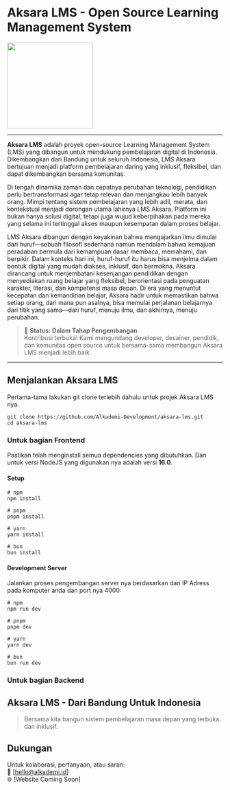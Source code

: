 # Aksara LMS - Open Source Learning Management System


<img src="https://drive.alkademi.id/v1/upload/themes/static/assets/img/logos/alkademi-dark.png" width="200">

----

**Aksara LMS** adalah proyek open-source Learning Management System (LMS) yang dibangun untuk mendukung pembelajaran digital di Indonesia. Dikembangkan dari Bandung untuk seluruh Indonesia, LMS Aksara bertujuan menjadi platform pembelajaran daring yang inklusif, fleksibel, dan dapat dikembangkan bersama komunitas.

Di tengah dinamika zaman dan cepatnya perubahan teknologi, pendidikan perlu bertransformasi agar tetap relevan dan menjangkau lebih banyak orang. Mimpi tentang sistem pembelajaran yang lebih adil, merata, dan kontekstual menjadi dorongan utama lahirnya LMS Aksara. Platform ini bukan hanya solusi digital, tetapi juga wujud keberpihakan pada mereka yang selama ini tertinggal akses maupun kesempatan dalam proses belajar.

LMS Aksara dibangun dengan keyakinan bahwa mengajarkan ilmu dimulai dari huruf—sebuah filosofi sederhana namun mendalam bahwa kemajuan peradaban bermula dari kemampuan dasar membaca, memahami, dan berpikir. Dalam konteks hari ini, huruf-huruf itu harus bisa menjelma dalam bentuk digital yang mudah diakses, inklusif, dan bermakna. Aksara dirancang untuk menjembatani kesenjangan pendidikan dengan menyediakan ruang belajar yang fleksibel, berorientasi pada penguatan karakter, literasi, dan kompetensi masa depan. Di era yang menuntut kecepatan dan kemandirian belajar, Aksara hadir untuk memastikan bahwa setiap orang, dari mana pun asalnya, bisa memulai perjalanan belajarnya dari titik yang sama—dari huruf, menuju ilmu, dan akhirnya, menuju perubahan.

> 🚧 **Status: Dalam Tahap Pengembangan**  
> Kontribusi terbuka! Kami mengundang developer, desainer, pendidik, dan komunitas open source untuk bersama-sama membangun Aksara LMS menjadi lebih baik.

----

## Menjalankan Aksara LMS

Pertama-tama lakukan git clone terlebih dahulu untuk projek Aksara LMS nya.


```
git clone https://github.com/Alkademi-Development/aksara-lms.git
cd aksara-lms
```

### Untuk bagian Frontend

Pastikan telah menginstall semua dependencies yang dibutuhkan. Dan untuk versi NodeJS yang digunakan nya adalah versi **16.0**.

#### Setup

```
# npm
npm install

# pnpm
pnpm install

# yarn
yarn install

# bun
bun install
```

#### Development Server

Jalankan proses pengembangan server nya berdasarkan dari IP Adress pada komputer anda dan port nya 4000:

```
# npm
npm run dev

# pnpm
pnpm dev

# yarn
yarn dev

# bun
bun run dev
```

### Untuk bagian Backend

## Aksara LMS - Dari Bandung Untuk Indonesia

> Bersama kita bangun sistem pembelajaran masa depan yang terbuka dan inklusif.

## Dukungan

Untuk kolaborasi, pertanyaan, atau saran:  
📧 [hello@alkademi.id]  
🌐 [Website Coming Soon]
